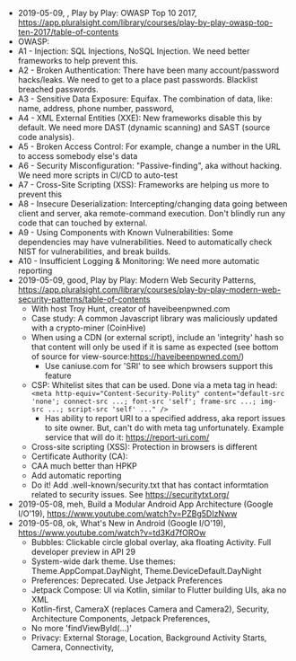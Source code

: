 - 2019-05-09, , Play by Play: OWASP Top 10 2017, https://app.pluralsight.com/library/courses/play-by-play-owasp-top-ten-2017/table-of-contents
 - OWASP: 
 - A1 - Injection: SQL Injections, NoSQL Injection. We need better frameworks to help prevent this.
 - A2 - Broken Authentication: There have been many account/password hacks/leaks. We need to get to a place past passwords. Blacklist breached passwords.
 - A3 - Sensitive Data Exposure: Equifax. The combination of data, like: name, address, phone number, password, 
 - A4 - XML External Entities (XXE): New frameworks disable this by default. We need more DAST (dynamic scanning) and SAST (source code analysis). 
 - A5 - Broken Access Control: For example, change a number in the URL to access somebody else's data
 - A6 - Security Misconfiguration: "Passive-finding", aka without hacking. We need more scripts in CI/CD to auto-test
 - A7 - Cross-Site Scripting (XSS): Frameworks are helping us more to prevent this
 - A8 - Insecure Deserialization: Intercepting/changing data going between client and server, aka remote-command execution. Don't blindly run any code that can touched by external.
 - A9 - Using Components with Known Vulnerabilities: Some dependencies may have vulnerabilities. Need to automatically check NIST for vulnerabilities, and break builds.
 - A10 - Insufficient Logging & Monitoring: We need more automatic reporting
- 2019-05-09, good, Play by Play: Modern Web Security Patterns, https://app.pluralsight.com/library/courses/play-by-play-modern-web-security-patterns/table-of-contents
  - With host Troy Hunt, creator of haveibeenpwned.com
  - Case study: A common Javascript library was maliciously updated with a crypto-miner (CoinHive)
  - When using a CDN (or external script), include an 'integrity' hash so that content will only be used if it is same as expected (see bottom of source for view-source:https://haveibeenpwned.com/)
    - Use caniuse.com for 'SRI' to see which browsers support this feature
  - CSP: Whitelist sites that can be used. Done via a meta tag in head: `<meta http-equiv="Content-Security-Polity" content="default-src 'none'; connect-src ...; font-src 'self'; frame-src ...; img-src ...; script-src 'self' ..." />`
    - Has ability to report URI to a specified address, aka report issues to site owner. But, can't do with meta tag unfortunately. Example service that will do it: https://report-uri.com/
  - Cross-site scripting (XSS): Protection in browsers is different
  - Certificate Authority (CA): 
  - CAA much better than HPKP
  - Add automatic reporting
  - Do it! Add .well-known/security.txt that has contact informtation related to security issues. See https://securitytxt.org/
- 2019-05-08, meh, Build a Modular Android App Architecture (Google I/O'19), https://www.youtube.com/watch?v=PZBg5DIzNww
- 2019-05-08, ok, What's New in Android (Google I/O'19), https://www.youtube.com/watch?v=td3Kd7fOROw
  - Bubbles: Clickable circle global overlay, aka floating Activity. Full developer preview in API 29
  - System-wide dark theme. Use themes: Theme.AppCompat.DayNight, Theme.DeviceDefault.DayNight
  - Preferences: Deprecated. Use Jetpack Preferences
  - Jetpack Compose: UI via Kotlin, similar to Flutter building UIs, aka no XML
  - Kotlin-first, CameraX (replaces Camera and Camera2), Security, Architecture Components, Jetpack Preferences, 
  - No more 'findViewById(...)'
  - Privacy: External Storage, Location, Background Activity Starts, Camera, Connectivity, 












